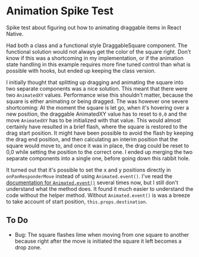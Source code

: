 # Animation Spike Test

Spike test about figuring out how to animating draggable items in React Native.

Had both a class and a functional style DraggableSquare component. The functional solution would not always get the color of the square right. Don't know if this was a shortcoming in my implementation, or if the animation state handling in this example requires more fine tuned control than what is possible with hooks, but ended up keeping the class version.

I initially thought that splitting up dragging and animating the square into two separate components was a nice solution. This meant that there were two `AnimatedXY` values. Performance wise this shouldn't matter, because the square is either animating or being dragged. The was however one severe shortcoming: At the moment the square is let go, when it's hovering over a new position, the draggable AnimatedXY value has to reset to `0,0` and the move `AnimatedXY` has to be initialized with that value. This would almost certainly have resulted in a brief flash, where the square is restored to the drag start position. It might have been possible to avoid the flash by keeping the drag end position, and then calculating an interim position that the square would move to, and once it was in place, the drag could be reset to 0,0 while setting the position to the correct one. I ended up merging the two separate components into a single one, before going down this rabbit hole.

It turned out that it's possible to set the x and y positions directly in `onPanResponderMove` instead of using `Animated.event()`. I've read the [documentation for `Animated.event()`](https://facebook.github.io/react-native/docs/animated.html#event) several times now, but I still don't understand what the method does. It found it much easier to understand the code without the helper method. Without `Animated.event()` is was a breeze to take account of start position, `this.props.destination`.

## To Do

- Bug: The square flashes lime when moving from one square to another because right after the move is initiated the square it left becomes a drop zone.
